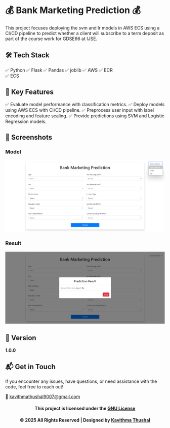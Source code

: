 # 💰 Bank Marketing Prediction 💰

This project focuses deploying the svm and lr models in AWS ECS using a CI/CD pipeline to predict whether a client will
subscribe to a term deposit as part of the course work for GDSE66 at IJSE.

## 🛠️ Tech Stack

✅ Python
✅ Flask
✅ Pandas
✅ joblib
✅ AWS
✅ ECR  
✅ ECS

## 🚀 Key Features

✅ Evaluate model performance with classification metrics.
✅ Deploy models using AWS ECS with CI/CD pipeline.
✅ Preprocess user input with label encoding and feature scaling.
✅ Provide predictions using SVM and Logistic Regression models.

## 📸 Screenshots

### Model

<img src="ss/model.png">

### Result

<img src="ss/result.png">

## 📝 Version

**1.0.0**

## 📬 Get in Touch

If you encounter any issues, have questions, or need assistance with the code, feel free to reach out!

📧 [kavithmathushal9007@gmail.com](mailto:kavithmathushal9007@gmail.com)

<div align="center">

#### This project is licensed under the [GNU License](LICENSE)

#### © 2025 All Rights Reserved | Designed by [Kavithma Thushal](https://github.com/Kavithma-Thushal)

</div>